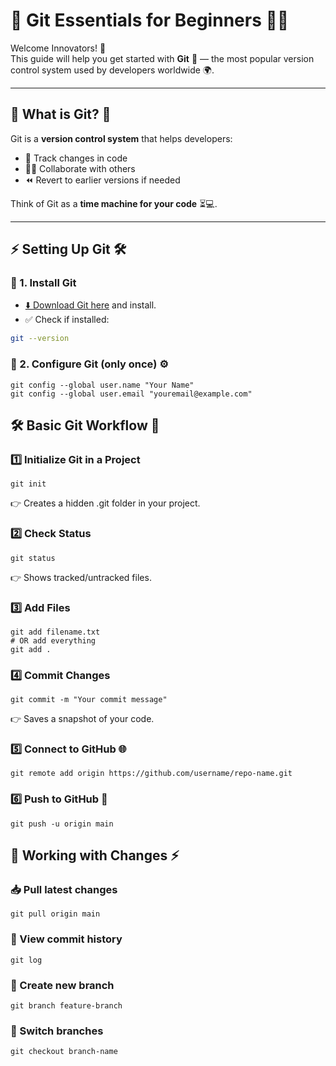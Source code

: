 # 🚀 Git Essentials for Beginners 🌱✨

Welcome Innovators! 🎉  
This guide will help you get started with **Git** 🐙 — the most popular version control system used by developers worldwide 🌍.  

---

## 📌 What is Git? 🤔  
Git is a **version control system** that helps developers:  
- 📂 Track changes in code  
- 👨‍💻 Collaborate with others  
- ⏪ Revert to earlier versions if needed  

Think of Git as a **time machine for your code** ⏳💻.

---

## ⚡ Setting Up Git 🛠️  

### 🔹 1. Install Git  
- [⬇️ Download Git here](https://git-scm.com/downloads) and install.  
- ✅ Check if installed:  
```bash
git --version
```

### 🔹 2. Configure Git (only once) ⚙️
```
git config --global user.name "Your Name"
git config --global user.email "youremail@example.com"
```

## 🛠️ Basic Git Workflow 🔄
### 1️⃣ Initialize Git in a Project
```
git init
```
👉 Creates a hidden .git folder in your project.
### 2️⃣ Check Status
```
git status
```
👉 Shows tracked/untracked files.

### 3️⃣ Add Files
```
git add filename.txt
# OR add everything
git add .
```
### 4️⃣ Commit Changes
```
git commit -m "Your commit message"
```
👉 Saves a snapshot of your code.
### 5️⃣ Connect to GitHub 🌐
```
git remote add origin https://github.com/username/repo-name.git
```
### 6️⃣ Push to GitHub 🚀
```
git push -u origin main
```

## 🔄 Working with Changes ⚡
### 📥 Pull latest changes
```
git pull origin main
```
### 📝 View commit history
```
git log
```
### 🌿 Create new branch
```
git branch feature-branch
```
### 🔀 Switch branches
```
git checkout branch-name
```
